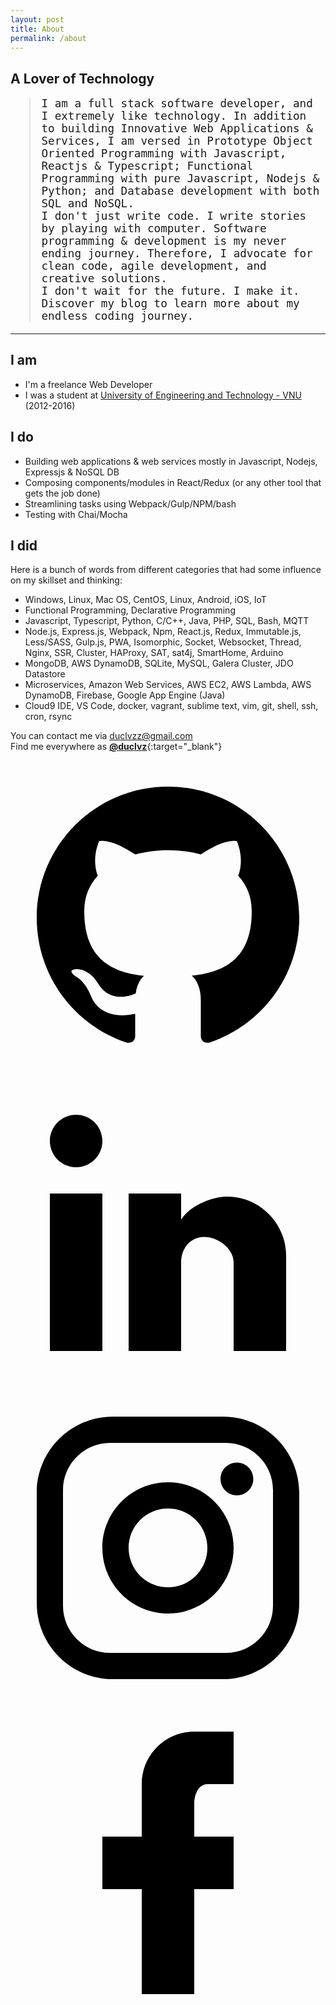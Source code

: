 ```yaml
---
layout: post
title: About
permalink: /about
---
```

## A Lover of Technology
<blockquote style="font-family: monospace; color: inherit; font-size: 1.1rem;">
  <p>I am a full stack software developer, and I extremely like technology. In addition to building Innovative Web Applications & Services, I am versed in Prototype Object Oriented Programming with Javascript, Reactjs & Typescript; Functional Programming with pure Javascript, Nodejs & Python; and Database development with both SQL and NoSQL.<br />I don't just write code. I write stories by playing with computer. Software programming & development is my never ending journey. Therefore, I advocate for clean code, agile development, and creative solutions.<br />I don't wait for the future. I make it. Discover my blog to learn more about my endless coding journey.</p>
</blockquote>

***

## I am
* I'm a freelance Web Developer
* I was a student at [University of Engineering and Technology - VNU](https://uet.vnu.edu.vn/) (2012-2016)

## I do
* Building web applications & web services mostly in Javascript, Nodejs, Expressjs & NoSQL DB
* Composing components/modules in React/Redux (or any other tool that gets the job done)
* Streamlining tasks using Webpack/Gulp/NPM/bash
* Testing with Chai/Mocha

## I did
Here is a bunch of words from different categories that had some influence on my skillset and thinking:
* Windows, Linux, Mac OS, CentOS, Linux, Android, iOS, IoT
* Functional Programming, Declarative Programming
* Javascript, Typescript, Python, C/C++, Java, PHP, SQL, Bash, MQTT
* Node.js, Express.js, Webpack, Npm, React.js, Redux, Immutable.js, Less/SASS, Gulp.js, PWA, Isomorphic, Socket, Websocket, Thread, Nginx, SSR, Cluster, HAProxy, SAT, sat4j, SmartHome, Arduino
* MongoDB, AWS DynamoDB, SQLite, MySQL, Galera Cluster, JDO Datastore
* Microservices, Amazon Web Services, AWS EC2, AWS Lambda, AWS DynamoDB, Firebase, Google App Engine (Java)
* Cloud9 IDE, VS Code, docker, vagrant, sublime text, vim, git, shell, ssh, cron, rsync

You can contact me via [duclvzz@gmail.com](mailto:duclvzz@gmail.com)  
Find me everywhere as [**@duclvz**](https://www.google.com/search?q=duclvz){:target="_blank"}
<p>
<a class="social-button" target="_blank" href="https://github.com/duclvz">
  <svg focusable="false" viewBox="0 0 24 24" aria-hidden="true"><g><path
        d="M12,2C6.48,2 2,6.48 2,12C2,16.42 4.87,20.17 8.84,21.5C9.34,21.58 9.5,21.27 9.5,21C9.5,20.77 9.5,20.14 9.5,19.31C6.73,19.91 6.14,17.97 6.14,17.97C5.68,16.81 5.03,16.5 5.03,16.5C4.12,15.88 5.1,15.9 5.1,15.9C6.1,15.97 6.63,16.93 6.63,16.93C7.5,18.45 8.97,18 9.54,17.76C9.63,17.11 9.89,16.67 10.17,16.42C7.95,16.17 5.62,15.31 5.62,11.5C5.62,10.39 6,9.5 6.65,8.79C6.55,8.54 6.2,7.5 6.75,6.15C6.75,6.15 7.59,5.88 9.5,7.17C10.29,6.95 11.15,6.84 12,6.84C12.85,6.84 13.71,6.95 14.5,7.17C16.41,5.88 17.25,6.15 17.25,6.15C17.8,7.5 17.45,8.54 17.35,8.79C18,9.5 18.38,10.39 18.38,11.5C18.38,15.32 16.04,16.16 13.81,16.41C14.17,16.72 14.5,17.33 14.5,18.26C14.5,19.6 14.5,20.68 14.5,21C14.5,21.27 14.66,21.59 15.17,21.5C19.14,20.16 22,16.42 22,12C22,6.48 17.52,2 12,2Z"
      ></path></g></svg>
</a>
<a class="social-button" target="_blank" href="https://www.linkedin.com/in/duclvz">
  <svg focusable="false" viewBox="0 0 24 24" aria-hidden="true"><g><path
        d="M21,21H17V14.25C17,13.19 15.81,12.31 14.75,12.31C13.69,12.31 13,13.19 13,14.25V21H9V9H13V11C13.66,9.93 15.36,9.24 16.5,9.24C19,9.24 21,11.28 21,13.75V21M7,21H3V9H7V21M5,3C6.1,3 7,3.9 7,5C7,6.1 6.1,7 5,7C3.9,7 3,6.1 3,5C3,3.9 3.9,3 5,3Z"
      ></path></g></svg>
</a>
<a class="social-button" target="_blank" href="https://www.instagram.com/duclvz">
  <svg focusable="false" viewBox="0 0 24 24" aria-hidden="true"><g><path
        d="M7.8,2H16.2C19.4,2 22,4.6 22,7.8V16.2C22,19.4 19.4,22 16.2,22H7.8C4.6,22 2,19.4 2,16.2V7.8C2,4.6 4.6,2 7.8,2M7.6,4C5.61,4 4,5.61 4,7.6V16.4C4,18.39 5.61,20 7.6,20H16.4C18.39,20 20,18.39 20,16.4V7.6C20,5.61 18.39,4 16.4,4H7.6M17.25,5.5C17.94,5.5 18.5,6.06 18.5,6.75C18.5,7.44 17.94,8 17.25,8C16.56,8 16,7.44 16,6.75C16,6.06 16.56,5.5 17.25,5.5M12,7C14.76,7 17,9.24 17,12C17,14.76 14.76,17 12,17C9.24,17 7,14.76 7,12C7,9.24 9.24,7 12,7M12,9C10.34,9 9,10.34 9,12C9,13.66 10.34,15 12,15C13.66,15 15,13.66 15,12C15,10.34 13.66,9 12,9Z"
      ></path></g></svg>
</a>
<a class="social-button" target="_blank" href="https://fb.com/duclvz">
  <svg focusable="false" viewBox="0 0 24 24" aria-hidden="true"><g><path
        d="M17,2V2H17V6H15C14.31,6 14,6.81 14,7.5V10H14L17,10V14H14V22H10V14H7V10H10V6C10,3.79 11.79,2 14,2H17Z"
      ></path></g></svg>
</a>
</p>